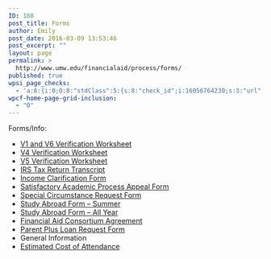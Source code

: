 ```yaml
---
ID: 180
post_title: Forms
author: Emily
post_date: 2016-03-09 13:53:46
post_excerpt: ""
layout: page
permalink: >
  http://www.umw.edu/financialaid/process/forms/
published: true
wpsi_page_checks:
  - 'a:6:{i:0;O:8:"stdClass":5:{s:8:"check_id";i:16056764230;s:3:"url";s:46:"http://www.umw.edu/financialaid/process/forms/";s:6:"status";s:8:"checking";s:6:"_links";O:8:"stdClass":1:{s:9:"pagecheck";s:65:"https://api.siteimprove.com/v1/sites/448702/pagecheck/16056764230";}s:4:"time";i:1458149302;}i:1;O:8:"stdClass":5:{s:8:"check_id";i:16056764230;s:3:"url";s:46:"http://www.umw.edu/financialaid/process/forms/";s:6:"status";s:8:"checking";s:6:"_links";O:8:"stdClass":1:{s:9:"pagecheck";s:65:"https://api.siteimprove.com/v1/sites/448702/pagecheck/16056764230";}s:4:"time";i:1458149216;}i:2;O:8:"stdClass":5:{s:8:"check_id";i:15991338194;s:3:"url";s:38:"http://www.umw.edu/financialaid/forms/";s:6:"status";s:8:"checking";s:6:"_links";O:8:"stdClass":1:{s:9:"pagecheck";s:65:"https://api.siteimprove.com/v1/sites/448702/pagecheck/15991338194";}s:4:"time";i:1457549865;}i:3;O:8:"stdClass":5:{s:8:"check_id";i:15991338194;s:3:"url";s:38:"http://www.umw.edu/financialaid/forms/";s:6:"status";s:8:"checking";s:6:"_links";O:8:"stdClass":1:{s:9:"pagecheck";s:65:"https://api.siteimprove.com/v1/sites/448702/pagecheck/15991338194";}s:4:"time";i:1457549828;}i:4;O:8:"stdClass":5:{s:8:"check_id";i:15991338194;s:3:"url";s:38:"http://www.umw.edu/financialaid/forms/";s:6:"status";s:8:"checking";s:6:"_links";O:8:"stdClass":1:{s:9:"pagecheck";s:65:"https://api.siteimprove.com/v1/sites/448702/pagecheck/15991338194";}s:4:"time";i:1457549629;}i:5;O:8:"stdClass":5:{s:8:"check_id";i:15991338185;s:3:"url";s:44:"http://www.umw.edu/financialaid/?page_id=180";s:6:"status";s:8:"checking";s:6:"_links";O:8:"stdClass":1:{s:9:"pagecheck";s:65:"https://api.siteimprove.com/v1/sites/448702/pagecheck/15991338185";}s:4:"time";i:1457549606;}}'
wpcf-home-page-grid-inclusion:
  - "0"
---
```

Forms/Info:
<ul>
	<li><a href="http://www.umw.edu/financialaid/wp-content/uploads/sites/31/2016/02/Verification-Form-V1-V6.docx">V1 and V6 Verification Worksheet</a></li>
	<li><a href="http://www.umw.edu/financialaid/wp-content/uploads/sites/31/2016/02/Verification-Form-V4.docx">V4 Verification Worksheet</a></li>
	<li><a href="http://www.umw.edu/financialaid/wp-content/uploads/sites/31/2016/02/Verification-Form-V5.docx">V5 Verification Worksheet</a></li>
	<li><a href="http://www.irs.gov">IRS Tax Return Transcript</a></li>
	<li><a href="http://www.umw.edu/financialaid/wp-content/uploads/sites/31/2016/02/Income-Clarification-Form.doc">Income Clarification Form</a></li>
	<li><a href="http://www.umw.edu/financialaid/wp-content/uploads/sites/31/2016/02/SAP-Appeal-Form.docx">Satisfactory Academic Process Appeal Form</a></li>
	<li><a href="http://www.umw.edu/financialaid/wp-content/uploads/sites/31/2016/02/Special-Circumstance-Request-Form.doc">Special Circumstance Request Form</a></li>
	<li><a href="http://www.umw.edu/financialaid/wp-content/uploads/sites/31/2016/02/Study-Abroad-Form-Summer-1.docx">Study Abroad Form – Summer</a></li>
	<li><a href="http://www.umw.edu/financialaid/wp-content/uploads/sites/31/2016/02/Study-Abroad-Form-AY-1.docx">Study Abroad Form – All Year</a></li>
	<li><a href="http://www.umw.edu/financialaid/wp-content/uploads/sites/31/2016/02/Financial-Aid-Consortium-Agreement.docx">Financial Aid Consortium Agreement</a></li>
	<li><a href="http://www.umw.edu/financialaid/wp-content/uploads/sites/31/2016/02/Parent-Plus-Loan-Request-Form.docx">Parent Plus Loan Request Form</a></li>
	<li>General Information</li>
	<li><a href="http://www.umw.edu/financialaid/cost-of-attendance/">Estimated Cost of Attendance</a></li>
</ul>
&nbsp;